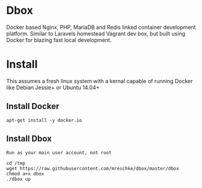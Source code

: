 # Dbox
Docker based Nginx, PHP, MariaDB and Redis linked container development platform.  Similar to Laravels homestead Vagrant dev box, but built using Docker for blazing fast local development.



# Install

This assumes a fresh linux system with a kernal capable of running Docker like Debian Jessie+ or Ubuntu 14.04+

## Install Docker

	apt-get install -y docker.io

## Install Dbox

	Run as your main user account, not root

	cd /tmp
	wget https://raw.githubusercontent.com/mreschke/dbox/master/dbox
	chmod a+x dbox
	./dbox up
